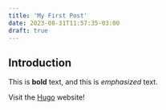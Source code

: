 ```yaml
---
title: 'My First Post'
date: 2023-08-31T11:57:35-03:00
draft: true
---
```


## Introduction

This is **bold** text, and this is _emphasized_ text.

Visit the [Hugo](https://gohugo.io) website!
